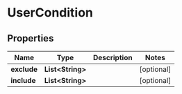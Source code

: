 

# UserCondition


## Properties

| Name | Type | Description | Notes |
|------------ | ------------- | ------------- | -------------|
|**exclude** | **List&lt;String&gt;** |  |  [optional] |
|**include** | **List&lt;String&gt;** |  |  [optional] |



